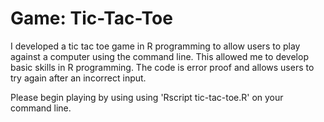 # Game: Tic-Tac-Toe
I developed a tic tac toe game in R programming to allow users to play against a computer using the command line. This allowed me to develop basic skills in R programming. The code is error proof and allows users to try again after an incorrect input. 

Please begin playing by using using 'Rscript tic-tac-toe.R' on your command line.
